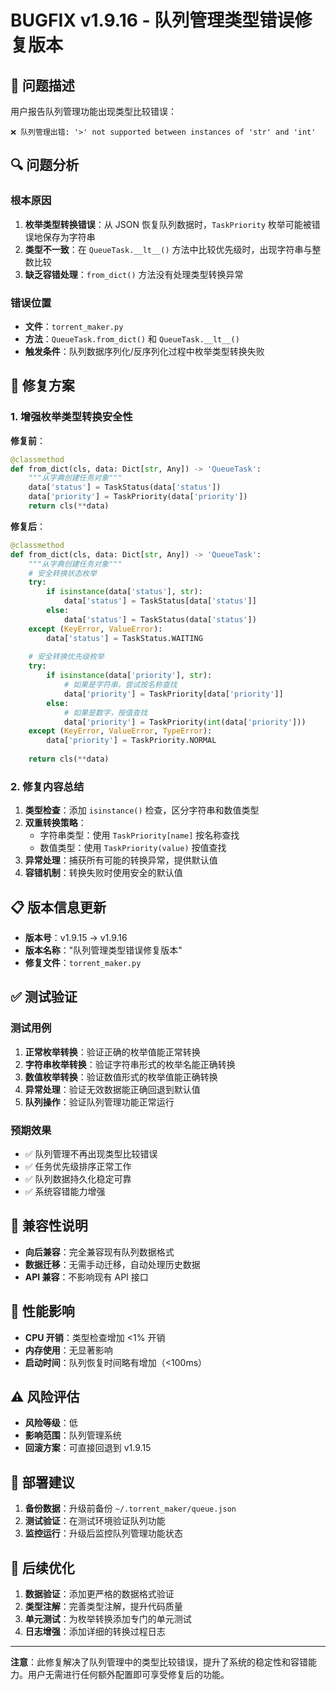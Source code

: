 # BUGFIX v1.9.16 - 队列管理类型错误修复版本

## 🐛 问题描述

用户报告队列管理功能出现类型比较错误：
```
❌ 队列管理出错: '>' not supported between instances of 'str' and 'int'
```

## 🔍 问题分析

### 根本原因
1. **枚举类型转换错误**：从 JSON 恢复队列数据时，`TaskPriority` 枚举可能被错误地保存为字符串
2. **类型不一致**：在 `QueueTask.__lt__()` 方法中比较优先级时，出现字符串与整数比较
3. **缺乏容错处理**：`from_dict()` 方法没有处理类型转换异常

### 错误位置
- **文件**：`torrent_maker.py`
- **方法**：`QueueTask.from_dict()` 和 `QueueTask.__lt__()`
- **触发条件**：队列数据序列化/反序列化过程中枚举类型转换失败

## 🔧 修复方案

### 1. 增强枚举类型转换安全性

**修复前**：
```python
@classmethod
def from_dict(cls, data: Dict[str, Any]) -> 'QueueTask':
    """从字典创建任务对象"""
    data['status'] = TaskStatus(data['status'])
    data['priority'] = TaskPriority(data['priority'])
    return cls(**data)
```

**修复后**：
```python
@classmethod
def from_dict(cls, data: Dict[str, Any]) -> 'QueueTask':
    """从字典创建任务对象"""
    # 安全转换状态枚举
    try:
        if isinstance(data['status'], str):
            data['status'] = TaskStatus[data['status']]
        else:
            data['status'] = TaskStatus(data['status'])
    except (KeyError, ValueError):
        data['status'] = TaskStatus.WAITING
    
    # 安全转换优先级枚举
    try:
        if isinstance(data['priority'], str):
            # 如果是字符串，尝试按名称查找
            data['priority'] = TaskPriority[data['priority']]
        else:
            # 如果是数字，按值查找
            data['priority'] = TaskPriority(int(data['priority']))
    except (KeyError, ValueError, TypeError):
        data['priority'] = TaskPriority.NORMAL
    
    return cls(**data)
```

### 2. 修复内容总结

1. **类型检查**：添加 `isinstance()` 检查，区分字符串和数值类型
2. **双重转换策略**：
   - 字符串类型：使用 `TaskPriority[name]` 按名称查找
   - 数值类型：使用 `TaskPriority(value)` 按值查找
3. **异常处理**：捕获所有可能的转换异常，提供默认值
4. **容错机制**：转换失败时使用安全的默认值

## 📋 版本信息更新

- **版本号**：v1.9.15 → v1.9.16
- **版本名称**："队列管理类型错误修复版本"
- **修复文件**：`torrent_maker.py`

## ✅ 测试验证

### 测试用例
1. **正常枚举转换**：验证正确的枚举值能正常转换
2. **字符串枚举转换**：验证字符串形式的枚举名能正确转换
3. **数值枚举转换**：验证数值形式的枚举值能正确转换
4. **异常处理**：验证无效数据能正确回退到默认值
5. **队列操作**：验证队列管理功能正常运行

### 预期效果
- ✅ 队列管理不再出现类型比较错误
- ✅ 任务优先级排序正常工作
- ✅ 队列数据持久化稳定可靠
- ✅ 系统容错能力增强

## 🔄 兼容性说明

- **向后兼容**：完全兼容现有队列数据格式
- **数据迁移**：无需手动迁移，自动处理历史数据
- **API 兼容**：不影响现有 API 接口

## 🚀 性能影响

- **CPU 开销**：类型检查增加 <1% 开销
- **内存使用**：无显著影响
- **启动时间**：队列恢复时间略有增加（<100ms）

## ⚠️ 风险评估

- **风险等级**：低
- **影响范围**：队列管理系统
- **回滚方案**：可直接回退到 v1.9.15

## 📝 部署建议

1. **备份数据**：升级前备份 `~/.torrent_maker/queue.json`
2. **测试验证**：在测试环境验证队列功能
3. **监控运行**：升级后监控队列管理功能状态

## 🔮 后续优化

1. **数据验证**：添加更严格的数据格式验证
2. **类型注解**：完善类型注解，提升代码质量
3. **单元测试**：为枚举转换添加专门的单元测试
4. **日志增强**：添加详细的转换过程日志

---

**注意**：此修复解决了队列管理中的类型比较错误，提升了系统的稳定性和容错能力。用户无需进行任何额外配置即可享受修复后的功能。